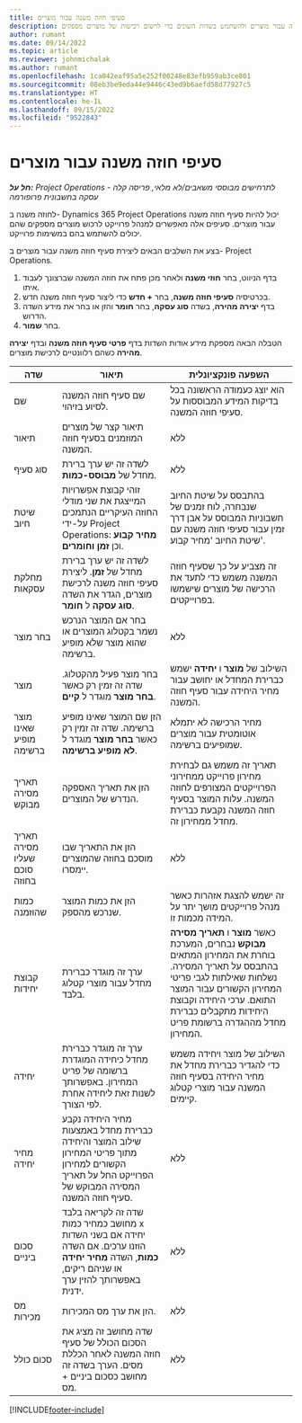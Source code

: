 ```yaml
---
title: סעיפי חוזה משנה עבור מוצרים
description: מאמר זה מסביר כיצד יש לרשום שורות של קבלנות משנה עבור מוצרים ולהשתמש בשדות השונים כדי לרשום רכישות של מוצרים מספקים.
author: rumant
ms.date: 09/14/2022
ms.topic: article
ms.reviewer: johnmichalak
ms.author: rumant
ms.openlocfilehash: 1ca042eaf95a5e252f00248e83efb959ab3ce801
ms.sourcegitcommit: 08eb3be9eda44e9446c43ed9b6aefd58d77927c5
ms.translationtype: HT
ms.contentlocale: he-IL
ms.lasthandoff: 09/15/2022
ms.locfileid: "9522843"
---
```

# <a name="subcontract-lines-for-products"></a>סעיפי חוזה משנה עבור מוצרים

_**חל על:** Project Operations לתרחישים מבוססי משאבים/לא מלאי, פריסה קלה - עסקה בחשבונית פרופורמה_

לחוזה משנה ב- Dynamics 365 Project Operations יכול להיות סעיף חוזה משנה עבור מוצרים. סעיפים אלה מאפשרים למנהל פרוייקט לרכוש מוצרים מספקים שהם יכולים להשתמש בהם במשימות פרוייקט.

בצע את השלבים הבאים ליצירת סעיף חוזה משנה עבור מוצרים ב- Project Operations.

1. בדף הניווט, בחר **חוזי משנה** ולאחר מכן פתח את חוזה המשנה שברצונך לעבוד איתו. 
2. בכרטיסיה **סעיפי חוזה משנה**, בחר **+ חדש** כדי ליצור סעיף חוזה משנה חדש.
3. בדף **יצירה מהירה**, בשדה **סוג עסקה**, בחר **חומר** והזן או בחר את מידע השדה הדרוש. 
4. בחר **שמור**.

הטבלה הבאה מספקת מידע אודות השדות בדף **פרטי סעיף חוזה משנה** ובדף **יצירה מהירה** כשהם רלוונטיים לרכישת מוצרים.

| שדה | תיאור | השפעה פונקציונלית|
| ----- | ----------- | ----------- |
| שם | שם סעיף חוזה המשנה לסיוע בזיהוי. |הוא יוצג כעמודה הראשונה בכל בדיקות המידע המבוססות על סעיפי חוזה המשנה.
| תיאור | תיאור קצר של מוצרים המוזמנים בסעיף חוזה המשנה. | ללא |
| סוג סעיף | לשדה זה יש ערך ברירת מחדל של **מבוסס-כמות**. |ללא |
| שיטת חיוב | זוהי קבוצת אפשרויות המייצגת את שני מודלי החוזה העיקריים הנתמכים על-ידי Project Operations: **מחיר קבוע** וכן **זמן וחומרים**. | בהתבסס על שיטת החיוב שנבחרה, לוח זמנים של חשבוניות המבוסס על אבן דרך זמין עבור סעיפי חוזה משנה עם שיטת החיוב 'מחיר קבוע'. |
| מחלקת עסקאות |לשדה זה יש ערך ברירת מחדל של  **זמן**. ליצירת סעיפי חוזה משנה לרכישת מוצרים, הגדר את השדה  **סוג עסקה**  ל **חומר**.  | זה מצביע על כך שסעיף חוזה המשנה משמש כדי לתעד את הרכישה של מוצרים שישמשו בפרוייקטים. |
| בחר מוצר | בחר אם המוצר הנרכש נשמר בקטלוג המוצרים או שהוא מוצר שלא מופיע ברשימה. |ללא |
| מוצר | בחר מוצר פעיל מהקטלוג. שדה זה זמין רק כאשר **בחר מוצר** מוגדר ל **קיים**. |השילוב של **מוצר** ו **יחידה** ישמש כברירת המחדל או יחושב עבור מחיר היחידה עבור סעיף חוזה המשנה.
| מוצר שאינו מופיע ברשימה | הזן שם המוצר שאינו מופיע ברשימה. שדה זה זמין רק כאשר **בחר מוצר** מוגדר ל **לא מופיע ברשימה**.  |מחיר הרכישה לא יתמלא אוטומטית עבור מוצרים שמופיעים ברשימה.|
| תאריך מסירה מבוקש | הזן את תאריך האספקה הנדרש של המוצרים.| תאריך זה משמש גם לבחירת מחירון פרוייקט ממחירוני הפרוייקטים המצורפים לחוזה המשנה. עלות המוצר בסעיף חוזה המשנה נקבעת כברירת מחדל ממחירון זה. |
| תאריך מסירה שעליו סוכם בחוזה | הזן את התאריך שבו מוסכם בחוזה שהמוצרים יימסרו.  |ללא|
| כמות שהוזמנה | הזן את כמות המוצר שנרכש מהספק.| זה ישמש להצגת אזהרות כאשר מנהל פרוייקטים מושך יתר על המידה מכמות זו.|
| קבוצת יחידות | ערך זה מוגדר כברירת מחדל עבור מוצרי קטלוג בלבד. |כאשר **מוצר** ו **תאריך מסירה מבוקש** נבחרים, המערכת בוחרת את המחירון המתאים בהתבסס על תאריך המסירה. נשלחות שאילתות לגבי פריטי המחירון הקשורים עבור המוצר התואם. ערכי היחידה וקבוצת היחידות מתקבלים כברירת מחדל מההגדרה ברשומת פריט המחירון. |
| יחידה | ערך זה מוגדר כברירת מחדל כיחידה המוגדרת ברשומה של פריט המחירון. באפשרותך לשנות זאת ליחידה אחרת לפי הצורך.| השילוב של מוצר ויחידה משמש כדי להגדיר כברירת מחדל את מחיר היחידה בסעיף חוזה המשנה עבור מוצרי קטלוג קיימים. |
| מחיר יחידה | מחיר היחידה נקבע כברירת מחדל באמצעות שילוב המוצר והיחידה מתוך פריטי המחירון הקשורים למחירון הפרוייקט החל על תאריך המסירה המבוקש של סעיף חוזה המשנה.  |ללא |
| סכום ביניים | שדה זה לקריאה בלבד מחושב כמחיר כמות x יחידה אם בשני השדות הוזנו ערכים. אם השדה **כמות**, השדה **מחיר יחידה** או שניהם ריקים, באפשרותך להזין ערך ידנית.  |ללא |
| מס מכירות | הזן את ערך מס המכירות. |ללא |
| סכום כולל | שדה מחושב זה מציג את הסכום הכולל של סעיף חוזה המשנה לאחר הכללת מסים. הערך בשדה זה מחושב כסכום ביניים + מס. |ללא |


[!INCLUDE[footer-include](../../includes/footer-banner.md)]
